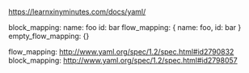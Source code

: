 https://learnxinyminutes.com/docs/yaml/


block_mapping:
    name:  foo
    id:    bar
flow_mapping: { name: foo, id: bar }
empty_flow_mapping: {}

flow_mapping:  http://www.yaml.org/spec/1.2/spec.html#id2790832
block_mapping: http://www.yaml.org/spec/1.2/spec.html#id2798057
